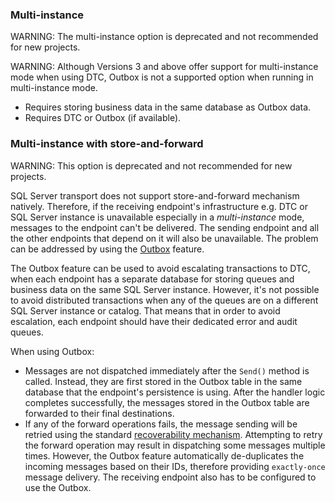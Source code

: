 ### Multi-instance

WARNING: The multi-instance option is deprecated and not recommended for new projects.

WARNING: Although Versions 3 and above offer support for multi-instance mode when using DTC, Outbox is not a supported option when running in multi-instance mode.

 * Requires storing business data in the same database as Outbox data.
 * Requires DTC or Outbox (if available).


### Multi-instance with store-and-forward

WARNING: This option is deprecated and not recommended for new projects.

SQL Server transport does not support store-and-forward mechanism natively. Therefore, if the receiving endpoint's infrastructure e.g. DTC or SQL Server instance is unavailable especially in a *multi-instance* mode, messages to the endpoint can't be delivered. The sending endpoint and all the other endpoints that depend on it will also be unavailable. The problem can be addressed by using the [Outbox](/nservicebus/outbox/) feature.

The Outbox feature can be used to avoid escalating transactions to DTC, when each endpoint has a separate database for storing queues and business data on the same SQL Server instance. However, it's not possible to avoid distributed transactions when any of the queues are on a different SQL Server instance or catalog. That means that in order to avoid escalation, each endpoint should have their dedicated error and audit queues.

When using Outbox:

 * Messages are not dispatched immediately after the `Send()` method is called. Instead, they are first stored in the Outbox table in the same database that the endpoint's persistence is using. After the handler logic completes successfully, the messages stored in the Outbox table are forwarded to their final destinations.
 * If any of the forward operations fails, the message sending will be retried using the standard [recoverability mechanism](/nservicebus/recoverability/). Attempting to retry the forward operation may result in dispatching some messages multiple times. However, the Outbox feature automatically de-duplicates the incoming messages based on their IDs, therefore providing `exactly-once` message delivery. The receiving endpoint also has to be configured to use the Outbox.
